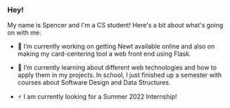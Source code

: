 ### Hey!

My name is Spencer and I'm a CS student! Here's a bit about what's going on with me:

- 🔭 I’m currently working on getting Newt available online and also on making my card-centering tool a web front end using Flask.

- 🌱 I’m currently learning about different web technologies and how to apply them in my projects. In school, I just finished up a semester with courses about Software Design and Data Structures.

- ⚡ I am currently looking for a Summer 2022 Internship!

<!--
**spalmurray/spalmurray** is a ✨ _special_ ✨ repository because its `README.md` (this file) appears on your GitHub profile.

Here are some ideas to get you started:

- 🔭 I’m currently working on ...
- 🌱 I’m currently learning ...
- 👯 I’m looking to collaborate on ...
- 🤔 I’m looking for help with ...
- 💬 Ask me about ...
- 📫 How to reach me: ...
- 😄 Pronouns: ...
- ⚡ Fun fact: ...
-->
